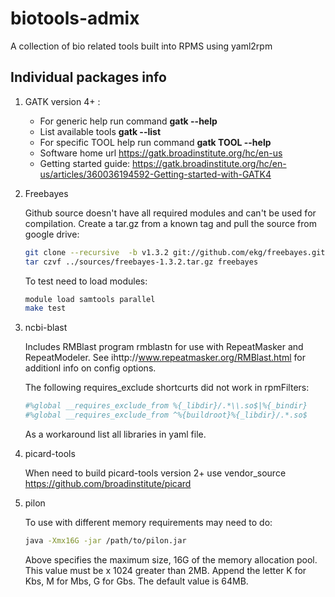 # biotools-admix
A collection of bio related tools built into RPMS using yaml2rpm

## Individual packages info

1. GATK version 4+ :

   - For generic help run command **gatk --help**
   - List available tools **gatk --list**
   - For specific TOOL help run command **gatk TOOL --help**
   - Software home url https://gatk.broadinstitute.org/hc/en-us
   - Getting started guide: https://gatk.broadinstitute.org/hc/en-us/articles/360036194592-Getting-started-with-GATK4

1. Freebayes

   Github source doesn't have all required modules and can't 
   be used for compilation. Create a tar.gz from a known tag
   and pull the source from google drive:

   ```bash
   git clone --recursive  -b v1.3.2 git://github.com/ekg/freebayes.git
   tar czvf ../sources/freebayes-1.3.2.tar.gz freebayes
   ```
   To test need to load modules:

   ```bash
   module load samtools parallel 
   make test
   ```

1. ncbi-blast

   Includes RMBlast program rmblastn for use with RepeatMasker and RepeatModeler.
   See ihttp://www.repeatmasker.org/RMBlast.html for additionl info on config options.

   The following requires_exclude shortcurts did not work in rpmFilters:

   ```bash
   #%global __requires_exclude_from %{_libdir}/.*\\.so$|%{_bindir}
   #%global __requires_exclude_from ^%{buildroot}%{_libdir}/.*.so$
   ```
   As a workaround list all libraries in yaml file.

1. picard-tools

   When need to build picard-tools version 2+ use vendor_source https://github.com/broadinstitute/picard

1. pilon

   To use with different memory requirements may need to do: 

   ```bash
   java -Xmx16G -jar /path/to/pilon.jar
   ```

   Above specifies the maximum size, 16G of the memory allocation pool.
   This value must be x 1024 greater than 2MB. Append the letter K for Kbs, M for Mbs, G for Gbs.
   The default value is 64MB. 
